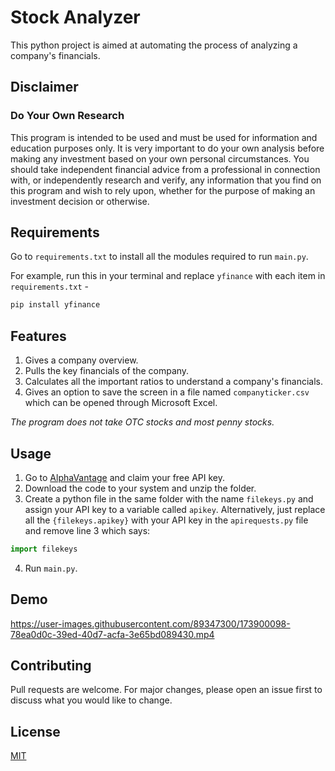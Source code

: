 # Stock Analyzer

This python project is aimed at automating the process of analyzing a company's financials.

## Disclaimer

### Do Your Own Research

This program is intended to be used and must be used for information and education purposes only. It is very important to do your own analysis before making any investment based on your own personal circumstances. You should take independent financial advice from a professional in connection with, or independently research and verify, any information that you find on this program and wish to rely upon, whether for the purpose of making an investment decision or otherwise.

## Requirements

Go to `requirements.txt` to install all the modules required to run `main.py`.

For example, run this in your terminal and replace `yfinance` with each item in `requirements.txt` -

```bash
pip install yfinance
```

## Features

1. Gives a company overview.
2. Pulls the key financials of the company.
3. Calculates all the important ratios to understand a company's financials.
4. Gives an option to save the screen in a file named `companyticker.csv` which can be opened through Microsoft Excel.

*The program does not take OTC stocks and most penny stocks.*

## Usage

1. Go to [AlphaVantage](https://www.alphavantage.co/support/#api-key) and claim your free API key.
2. Download the code to your system and unzip the folder.
3. Create a python file in the same folder with the name `filekeys.py` and assign your API key to a variable called `apikey`. Alternatively, just replace all the `{filekeys.apikey}` with your API key in the `apirequests.py` file and remove line 3 which says:

 ```python
 import filekeys
 ```

4. Run `main.py`.

## Demo

https://user-images.githubusercontent.com/89347300/173900098-78ea0d0c-39ed-40d7-acfa-3e65bd089430.mp4

## Contributing

Pull requests are welcome. For major changes, please open an issue first to discuss what you would like to change.

## License

[MIT](https://github.com/pratyushvshah/Preliminary-Stock-Analysis/blob/main/LICENSE)
